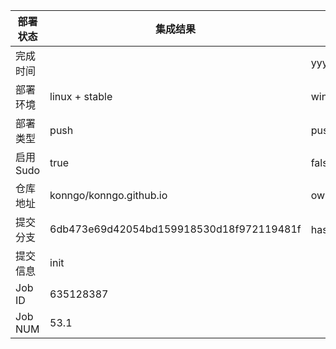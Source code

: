 部署状态 | 集成结果 | 参考值
---|---|---
完成时间 |  | yyyy-mm-dd hh:mm:ss
部署环境 | linux + stable | window | linux + stable
部署类型 | push | push | pull_request | api | cron
启用Sudo | true | false | true
仓库地址 | konngo/konngo.github.io | owner_name/repo_name
提交分支 | 6db473e69d42054bd159918530d18f972119481f | hash 16位
提交信息 | init |
Job ID   | 635128387 |
Job NUM  | 53.1 |
